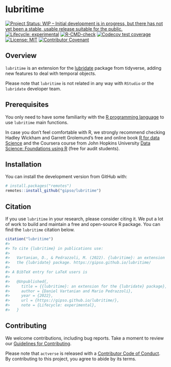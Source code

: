 
<!-- README.md is generated from README.Rmd. Please edit that file -->

# lubritime

<!-- badges: start -->

[![Project Status: WIP – Initial development is in progress, but there
has not yet been a stable, usable release suitable for the
public.](https://www.repostatus.org/badges/latest/wip.svg)](https://www.repostatus.org/#wip)
[![Lifecycle:
experimental](https://img.shields.io/badge/lifecycle-experimental-orange.svg)](https://lifecycle.r-lib.org/articles/stages.html#experimental)
[![R-CMD-check](https://github.com/gipso/lubritime/workflows/R-CMD-check/badge.svg)](https://github.com/gipso/lubritime/actions)
[![Codecov test
coverage](https://codecov.io/gh/gipso/lubritime/branch/main/graph/badge.svg)](https://codecov.io/gh/gipso/lubritime?branch=main)
[![License:
MIT](https://img.shields.io/badge/license-MIT-green)](https://choosealicense.com/licenses/mit/)
[![Contributor
Covenant](https://img.shields.io/badge/Contributor%20Covenant-v2.0%20adopted-ff69b4.svg)](https://gipso.github.io/lubritime/CODE_OF_CONDUCT.html)
<!-- badges: end -->

## Overview

`lubritime` is an extension for the
[lubridate](https://github.com/tidyverse/lubridate) package from
tidyverse, adding new features to deal with temporal objects.

Please note that `lubritime` is not related in any way with `RStudio` or
the `lubridate` developer team.

## Prerequisites

You only need to have some familiarity with the [R programming
language](https://www.r-project.org/) to use `lubritime` main functions.

In case you don’t feel comfortable with R, we strongly recommend
checking Hadley Wickham and Garrett Grolemund’s free and online book [R
for data Science](https://r4ds.had.co.nz/) and the Coursera course from
John Hopkins University [Data Science: Foundations using
R](https://www.coursera.org/specializations/data-science-foundations-r)
(free for audit students).

## Installation

You can install the development version from GitHub with:

``` r
# install.packages("remotes")
remotes::install_github("gipso/lubritime")
```

## Citation

If you use `lubritime` in your research, please consider citing it. We
put a lot of work to build and maintain a free and open-source R
package. You can find the `lubritime` citation below.

``` r
citation("lubritime")
#> 
#> To cite {lubritime} in publications use:
#> 
#>   Vartanian, D., & Pedrazzoli, M. (2022). {lubritime}: an extension for
#>   the {lubridate} package. https://gipso.github.io/lubritime/
#> 
#> A BibTeX entry for LaTeX users is
#> 
#>   @Unpublished{,
#>     title = {{lubritime}: an extension for the {lubridate} package},
#>     author = {Daniel Vartanian and Mario Pedrazzoli},
#>     year = {2022},
#>     url = {https://gipso.github.io/lubritime/},
#>     note = {Lifecycle: experimental},
#>   }
```

## Contributing

We welcome contributions, including bug reports. Take a moment to review
our [Guidelines for
Contributing](https://gipso.github.io/lubritime/CONTRIBUTING.html).

Please note that `actverse` is released with a [Contributor Code of
Conduct](https://gipso.github.io/lubritime/CODE_OF_CONDUCT.html). By
contributing to this project, you agree to abide by its terms.

